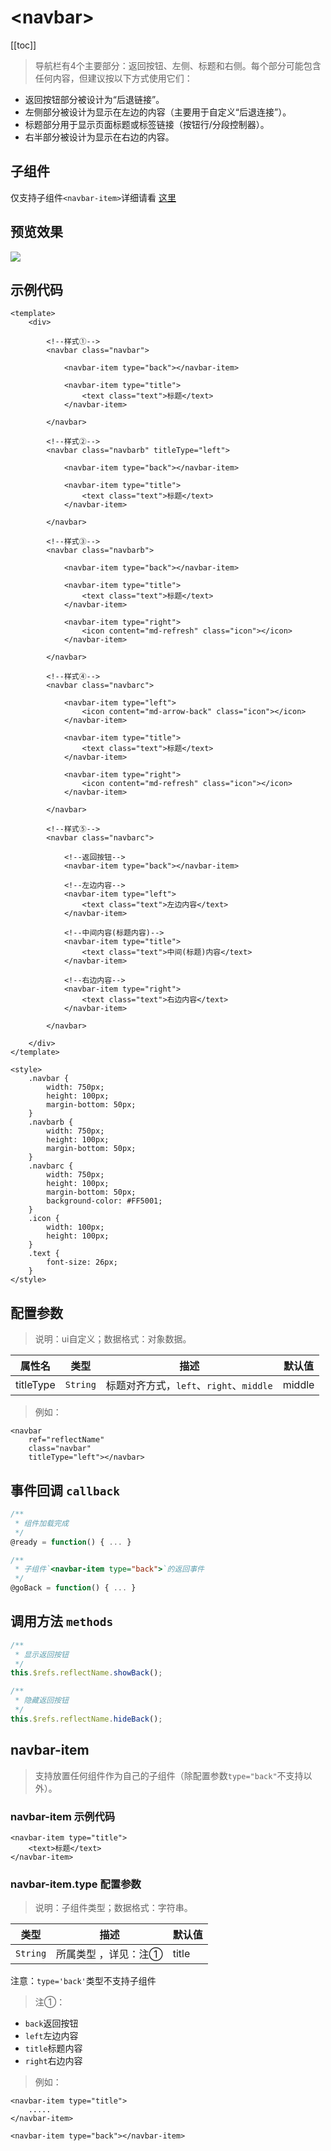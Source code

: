 # &lt;navbar&gt;

[[toc]]

> 导航栏有4个主要部分：返回按钮、左侧、标题和右侧。每个部分可能包含任何内容，但建议按以下方式使用它们：

* 返回按钮部分被设计为“后退链接”。
* 左侧部分被设计为显示在左边的内容（主要用于自定义“后退连接”）。
* 标题部分用于显示页面标题或标签链接（按钮行/分段控制器）。
* 右半部分被设计为显示在右边的内容。

## 子组件

仅支持子组件`<navbar-item>`详细请看 [这里](#navbar-item)

## 预览效果

![](./media/ezgif-5-a47590e158.png)

## 示例代码

```vue
<template>
    <div>

        <!--样式①-->
        <navbar class="navbar">

            <navbar-item type="back"></navbar-item>

            <navbar-item type="title">
                <text class="text">标题</text>
            </navbar-item>

        </navbar>

        <!--样式②-->
        <navbar class="navbarb" titleType="left">

            <navbar-item type="back"></navbar-item>

            <navbar-item type="title">
                <text class="text">标题</text>
            </navbar-item>

        </navbar>

        <!--样式③-->
        <navbar class="navbarb">

            <navbar-item type="back"></navbar-item>

            <navbar-item type="title">
                <text class="text">标题</text>
            </navbar-item>

            <navbar-item type="right">
                <icon content="md-refresh" class="icon"></icon>
            </navbar-item>

        </navbar>

        <!--样式④-->
        <navbar class="navbarc">

            <navbar-item type="left">
                <icon content="md-arrow-back" class="icon"></icon>
            </navbar-item>

            <navbar-item type="title">
                <text class="text">标题</text>
            </navbar-item>

            <navbar-item type="right">
                <icon content="md-refresh" class="icon"></icon>
            </navbar-item>

        </navbar>

        <!--样式⑤-->
        <navbar class="navbarc">

            <!--返回按钮-->
            <navbar-item type="back"></navbar-item>

            <!--左边内容-->
            <navbar-item type="left">
                <text class="text">左边内容</text>
            </navbar-item>

            <!--中间内容(标题内容)-->
            <navbar-item type="title">
                <text class="text">中间(标题)内容</text>
            </navbar-item>

            <!--右边内容-->
            <navbar-item type="right">
                <text class="text">右边内容</text>
            </navbar-item>

        </navbar>

    </div>
</template>

<style>
    .navbar {
        width: 750px;
        height: 100px;
        margin-bottom: 50px;
    }
    .navbarb {
        width: 750px;
        height: 100px;
        margin-bottom: 50px;
    }
    .navbarc {
        width: 750px;
        height: 100px;
        margin-bottom: 50px;
        background-color: #FF5001;
    }
    .icon {
        width: 100px;
        height: 100px;
    }
    .text {
        font-size: 26px;
    }
</style>
```


## 配置参数
>说明：ui自定义；数据格式：对象数据。

| 属性名           | 类型     | 描述                          | 默认值     |
| ------------- | ------ | -------------------------- | ------- |
| titleType |`String`  | 标题对齐方式，`left`、`right`、`middle`         | middle       |

> 例如：

```vue
<navbar 
    ref="reflectName"
    class="navbar" 
    titleType="left"></navbar>
```

## 事件回调 `callback`

``` js
/**
 * 组件加载完成
 */
@ready = function() { ... }

/**
 * 子组件`<navbar-item type="back">`的返回事件
 */
@goBack = function() { ... }
```

## 调用方法 `methods`

```js
/**
 * 显示返回按钮
 */
this.$refs.reflectName.showBack();

/**
 * 隐藏返回按钮
 */
this.$refs.reflectName.hideBack();
```

## navbar-item

> 支持放置任何组件作为自己的子组件（除配置参数`type="back"`不支持以外）。

### navbar-item 示例代码

```vue
<navbar-item type="title">
    <text>标题</text>
</navbar-item>
```

### navbar-item.type 配置参数

>说明：子组件类型；数据格式：字符串。

| 类型     | 描述                          | 默认值     |
| ------ | -------------------------- | ------- |
|`String`  | 所属类型 ，详见：注①           | title       |

注意：`type='back'`类型不支持子组件

> 注①：

- `back`返回按钮
- `left`左边内容
- `title`标题内容
- `right`右边内容

> 例如：

```vue
<navbar-item type="title">
    .....
</navbar-item>
```

```vue
<navbar-item type="back"></navbar-item>
```
